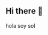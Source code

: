 ## Hi there 👋
hola soy sol
<!--
**stefy745/stefy745** is a ✨ _special_ ✨
el es apolo
![image](https://github.com/stefy745/stefy745/assets/173703593/151b3ef8-44d5-46ec-8390-c5dc4c181350)
https://youtu.be/L-8O60cb2Vo?si=tdbXDIRdZDMlXvzx
